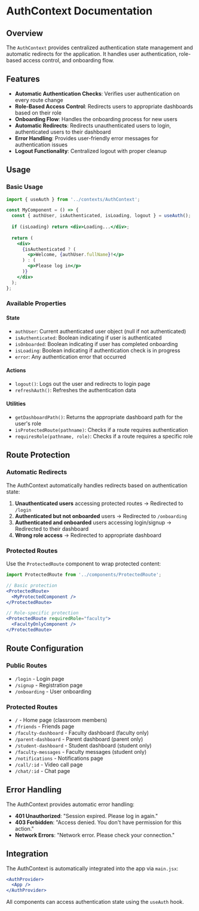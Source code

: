 # AuthContext Documentation

## Overview

The `AuthContext` provides centralized authentication state management and automatic redirects for the application. It handles user authentication, role-based access control, and onboarding flow.

## Features

- **Automatic Authentication Checks**: Verifies user authentication on every route change
- **Role-Based Access Control**: Redirects users to appropriate dashboards based on their role
- **Onboarding Flow**: Handles the onboarding process for new users
- **Automatic Redirects**: Redirects unauthenticated users to login, authenticated users to their dashboard
- **Error Handling**: Provides user-friendly error messages for authentication issues
- **Logout Functionality**: Centralized logout with proper cleanup

## Usage

### Basic Usage

```jsx
import { useAuth } from '../contexts/AuthContext';

const MyComponent = () => {
  const { authUser, isAuthenticated, isLoading, logout } = useAuth();
  
  if (isLoading) return <div>Loading...</div>;
  
  return (
    <div>
      {isAuthenticated ? (
        <p>Welcome, {authUser.fullName}!</p>
      ) : (
        <p>Please log in</p>
      )}
    </div>
  );
};
```

### Available Properties

#### State
- `authUser`: Current authenticated user object (null if not authenticated)
- `isAuthenticated`: Boolean indicating if user is authenticated
- `isOnboarded`: Boolean indicating if user has completed onboarding
- `isLoading`: Boolean indicating if authentication check is in progress
- `error`: Any authentication error that occurred

#### Actions
- `logout()`: Logs out the user and redirects to login page
- `refreshAuth()`: Refreshes the authentication data

#### Utilities
- `getDashboardPath()`: Returns the appropriate dashboard path for the user's role
- `isProtectedRoute(pathname)`: Checks if a route requires authentication
- `requiresRole(pathname, role)`: Checks if a route requires a specific role

## Route Protection

### Automatic Redirects

The AuthContext automatically handles redirects based on authentication state:

1. **Unauthenticated users** accessing protected routes → Redirected to `/login`
2. **Authenticated but not onboarded** users → Redirected to `/onboarding`
3. **Authenticated and onboarded** users accessing login/signup → Redirected to their dashboard
4. **Wrong role access** → Redirected to appropriate dashboard

### Protected Routes

Use the `ProtectedRoute` component to wrap protected content:

```jsx
import ProtectedRoute from '../components/ProtectedRoute';

// Basic protection
<ProtectedRoute>
  <MyProtectedComponent />
</ProtectedRoute>

// Role-specific protection
<ProtectedRoute requiredRole="faculty">
  <FacultyOnlyComponent />
</ProtectedRoute>
```

## Route Configuration

### Public Routes
- `/login` - Login page
- `/signup` - Registration page  
- `/onboarding` - User onboarding

### Protected Routes
- `/` - Home page (classroom members)
- `/friends` - Friends page
- `/faculty-dashboard` - Faculty dashboard (faculty only)
- `/parent-dashboard` - Parent dashboard (parent only)
- `/student-dashboard` - Student dashboard (student only)
- `/faculty-messages` - Faculty messages (student only)
- `/notifications` - Notifications page
- `/call/:id` - Video call page
- `/chat/:id` - Chat page

## Error Handling

The AuthContext provides automatic error handling:

- **401 Unauthorized**: "Session expired. Please log in again."
- **403 Forbidden**: "Access denied. You don't have permission for this action."
- **Network Errors**: "Network error. Please check your connection."

## Integration

The AuthContext is automatically integrated into the app via `main.jsx`:

```jsx
<AuthProvider>
  <App />
</AuthProvider>
```

All components can access authentication state using the `useAuth` hook.
